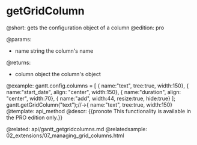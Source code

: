 getGridColumn
=============
@short: gets the configuration object of a column
@edition: pro

@params:
- name	string	the column's name

@returns:
- column	object	the column's object

@example:
gantt.config.columns = [
	{ name:"text", tree:true, width:150},
	{ name:"start_date", align: "center", width:150},
	{ name:"duration", align: "center", width:70},
	{ name:"add", width:44, resize:true, hide:true}
];
gantt.getGridColumn("text");//->{ name:"text", tree:true, width:150}
@template:	api_method
@descr:
{{pronote This functionality is available in the PRO edition only.}}


@related:
	api/gantt_getgridcolumns.md
@relatedsample:
	02_extensions/07_managing_grid_columns.html